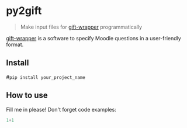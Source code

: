 # py2gift
> Make input files for [gift-wrapper](https://github.com/manuvazquez/gift-wrapper) programmatically


[gift-wrapper](https://github.com/manuvazquez/gift-wrapper) is a software to specify Moodle questions in a user-friendly format.

## Install

#`pip install your_project_name`

## How to use

Fill me in please! Don't forget code examples:

```python
1+1
```
